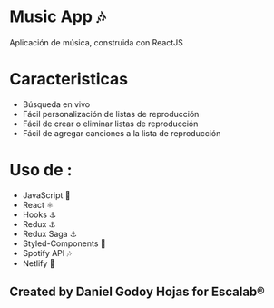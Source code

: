 # Music App 🎶

Aplicación de música, construida con ReactJS

# Caracteristicas

-   Búsqueda en vivo
-   Fácil personalización de listas de reproducción
-   Fácil de crear o eliminar listas de reproducción
-   Fácil de agregar canciones a la lista de reproducción

# Uso de :

-   JavaScript 📐
-   React ⚛️
-   Hooks ⚓
-   Redux ⚓
-   Redux Saga ⚓
-   Styled-Components 🔳
-   Spotify API 🎶
-   Netlify 🚀

## Created by Daniel Godoy Hojas for Escalab®
